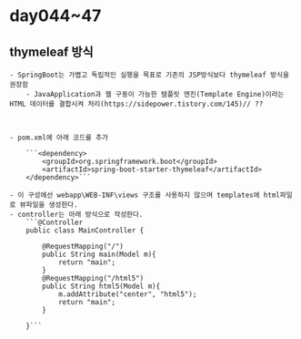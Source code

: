 
# day044~47
## thymeleaf 방식 

	- SpringBoot는 가볍고 독립적인 실행을 목표로 기존의 JSP방식보다 thymeleaf 방식을 권장함
		- JavaApplication과 웹 구동이 가능한 템플릿 엔진(Template Engine)이라는 HTML 데이터를 결합시켜 처리(https://sidepower.tistory.com/145)// ??



	- pom.xml에 아래 코드를 추가
		
		```<dependency>
			<groupId>org.springframework.boot</groupId>
			<artifactId>spring-boot-starter-thymeleaf</artifactId>
		</dependency>```
		
	- 이 구성에선 webapp\WEB-INF\views 구조를 사용하지 않으며 templates에 html파일로 뷰파일을 생성한다.
	- controller는 아래 방식으로 작성한다.
		```@Controller
		public class MainController {
			
			@RequestMapping("/")
			public String main(Model m){   
				return "main";
			}
			@RequestMapping("/html5")
			public String html5(Model m){
				m.addAttribute("center", "html5");
				return "main";
			}

		}```
		